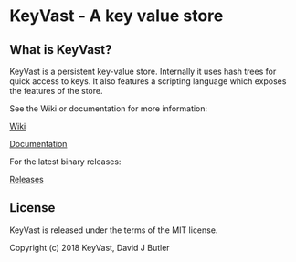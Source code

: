 # KeyVast - A key value store

What is KeyVast?
----------------

KeyVast is a persistent key-value store. Internally it uses
hash trees for quick access to keys. It also features
a scripting language which exposes the features of the
store.

See the Wiki or documentation for more information:

[Wiki](https://github.com/keyvast/keyvast/wiki)

[Documentation](https://github.com/keyvast/keyvast/blob/master/Documentation/kv.txt)

For the latest binary releases:

[Releases](https://github.com/keyvast/keyvast/releases)


License
-------

KeyVast is released under the terms of the MIT license.

Copyright (c) 2018 KeyVast, David J Butler

